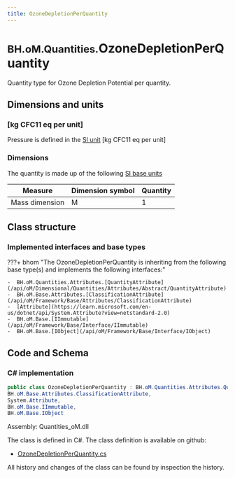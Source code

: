```yaml
---
title: OzoneDepletionPerQuantity
---
```


# <small>BH.oM.Quantities.</small>**OzoneDepletionPerQuantity**

Quantity type for Ozone Depletion Potential per quantity.

## Dimensions and units

### [kg CFC11 eq per unit]

Pressure is defined in the [SI unit](https://bhom.xyz/documentation/BHoM_oM/BHoM-Units-conventions/) [kg CFC11 eq per unit]

### Dimensions

The quantity is made up of the following [SI base units](https://en.wikipedia.org/wiki/SI_base_unit)

| Measure        | Dimension symbol | Quantity |
|------------------|--------|----------|
| Mass dimension |  M  |1  |


## Class structure

### Implemented interfaces and base types

???+ bhom "The OzoneDepletionPerQuantity is inheriting from the following base type(s) and implements the following interfaces:"

    -  BH.oM.Quantities.Attributes.[QuantityAttribute](/api/oM/Dimensional/Quantities/Attributes/Abstract/QuantityAttribute)
    -  BH.oM.Base.Attributes.[ClassificationAttribute](/api/oM/Framework/Base/Attributes/ClassificationAttribute)
    -  [Attribute](https://learn.microsoft.com/en-us/dotnet/api/System.Attribute?view=netstandard-2.0)
    -  BH.oM.Base.[IImmutable](/api/oM/Framework/Base/Interface/IImmutable)
    -  BH.oM.Base.[IObject](/api/oM/Framework/Base/Interface/IObject)




## Code and Schema

### C# implementation

``` C# title="C#"
public class OzoneDepletionPerQuantity : BH.oM.Quantities.Attributes.QuantityAttribute,
BH.oM.Base.Attributes.ClassificationAttribute,
System.Attribute,
BH.oM.Base.IImmutable,
BH.oM.Base.IObject
```

Assembly: Quantities_oM.dll

The class is defined in C#. The class definition is available on github:

- [OzoneDepletionPerQuantity.cs](https://github.com/BHoM/BHoM/blob/develop/Quantities_oM/Attributes\OzoneDepletionPerQuantity.cs)

All history and changes of the class can be found by inspection the history.
